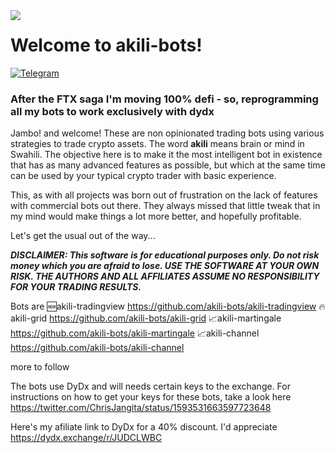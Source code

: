 <img align="left" src="https://dydx.exchange/logo.svg">

# Welcome to akili-bots!

[![Telegram](https://badges.aleen42.com/src/telegram.svg)](https://t.me/+9F0CZj8emLc2YTY0)

### After the FTX saga I'm moving 100% defi - so, reprogramming all my bots to work exclusively with dydx

Jambo! and welcome! These are non opinionated trading bots using various strategies to trade crypto assets. The word **akili** means brain or mind in Swahili. The objective here is to make it the most intelligent bot in existence that has as many advanced features as possible, but which at the same time can be used by your typical crypto trader with basic experience.

This, as with all projects was born out of frustration on the lack of features with commercial bots out there. They always missed that little tweak that in my mind would make things a lot more better, and hopefully profitable.

Let's get the usual out of the way...

***DISCLAIMER: This software is for educational purposes only. Do not risk money which you are afraid to lose. USE THE SOFTWARE AT YOUR OWN RISK. THE AUTHORS AND ALL AFFILIATES ASSUME NO RESPONSIBILITY FOR YOUR TRADING RESULTS.***

Bots are
🆕akili-tradingview https://github.com/akili-bots/akili-tradingview
🔥akili-grid https://github.com/akili-bots/akili-grid 
📈akili-martingale https://github.com/akili-bots/akili-martingale 
📈akili-channel https://github.com/akili-bots/akili-channel

more to follow

The bots use DyDx and will needs certain keys to the exchange. For instructions on how to get your keys for these bots, take a look here https://twitter.com/ChrisJangita/status/1593531663597723648

Here's my afiliate link to DyDx for a 40% discount. I'd appreciate https://dydx.exchange/r/JUDCLWBC
